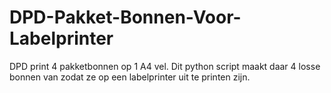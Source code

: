 # DPD-Pakket-Bonnen-Voor-Labelprinter
DPD print 4 pakketbonnen op 1 A4 vel. Dit python script maakt daar 4 losse bonnen van zodat ze op een labelprinter uit te printen zijn.
